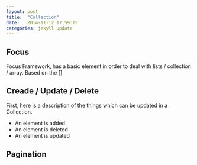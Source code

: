 ```yaml
---
layout: post
title:  "Collection"
date:   2014-11-12 17:59:15
categories: jekyll update
---
```


## Focus

Focus Framework, has a basic element in order to deal with lists / collection / array. 
Based on the []

## Creade / Update / Delete

First, here is a description of the things which can be updated in a Collection.

- An element is added
- An element is deleted
- An element is updated



## Pagination